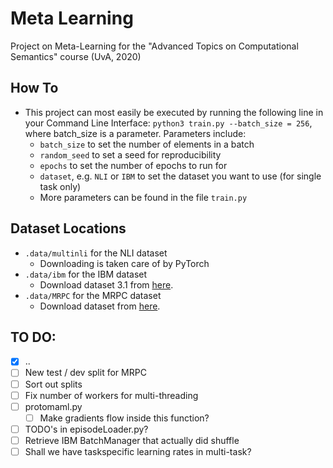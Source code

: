 # Meta Learning
Project on Meta-Learning for the "Advanced Topics on Computational Semantics" course (UvA, 2020)

## How To

* This project can most easily be executed by running the following line in your Command Line Interface: `python3 train.py --batch_size = 256`, where batch_size is a parameter.  Parameters include:
  * `batch_size` to set the number of elements in a batch
  * `random_seed` to set a seed for reproducibility
  * `epochs` to set the number of epochs to run for
  * `dataset`, e.g. `NLI` or `IBM` to set the dataset you want to use (for single task only)
  * More parameters can be found in the file `train.py`

## Dataset Locations

* `.data/multinli` for the NLI dataset
  * Downloading is taken care of by PyTorch
* `.data/ibm` for the IBM dataset
  * Download dataset 3.1 from [here](https://www.research.ibm.com/haifa/dept/vst/debating_data.shtml#Claim%20Stance). 
* `.data/MRPC` for the MRPC dataset
  * Download dataset from [here](https://github.com/wasiahmad/paraphrase_identification/tree/master/dataset/msr-paraphrase-corpus).

## TO DO:

* [x] ..
* [ ] New test / dev split for MRPC
* [ ] Sort out splits
* [ ] Fix number of workers for multi-threading
* [ ] protomaml.py
  * [ ] Make gradients flow inside this function?
* [ ] TODO's in episodeLoader.py?
* [ ] Retrieve IBM BatchManager that actually did shuffle
* [ ] Shall we have taskspecific learning rates in multi-task?